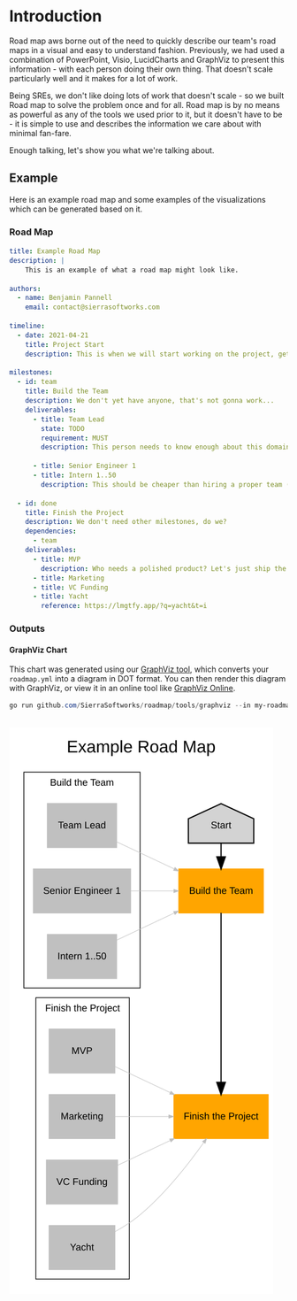# Introduction
Road map aws borne out of the need to quickly describe our team's road maps
in a visual and easy to understand fashion. Previously, we had used a combination
of PowerPoint, Visio, LucidCharts and GraphViz to present this information - with
each person doing their own thing. That doesn't scale particularly well and it
makes for a lot of work.

Being SREs, we don't like doing lots of work that doesn't scale - so we built
Road map to solve the problem once and for all. Road map is by no means as
powerful as any of the tools we used prior to it, but it doesn't have to be -
it is simple to use and describes the information we care about with minimal
fan-fare.

Enough talking, let's show you what we're talking about.

## Example
Here is an example road map and some examples of the visualizations which can
be generated based on it.

### Road Map
```yaml
title: Example Road Map
description: |
    This is an example of what a road map might look like.

authors:
  - name: Benjamin Pannell
    email: contact@sierrasoftworks.com

timeline:
  - date: 2021-04-21
    title: Project Start
    description: This is when we will start working on the project, get the team ready!

milestones:
  - id: team
    title: Build the Team
    description: We don't yet have anyone, that's not gonna work...
    deliverables:
      - title: Team Lead
        state: TODO
        requirement: MUST
        description: This person needs to know enough about this domain to be able to run with the project.

      - title: Senior Engineer 1
      - title: Intern 1..50
        description: This should be cheaper than hiring a proper team (right?).

  - id: done
    title: Finish the Project
    description: We don't need other milestones, do we?
    dependencies:
      - team
    deliverables:
      - title: MVP
        description: Who needs a polished product? Let's just ship the MVP and call it done.
      - title: Marketing
      - title: VC Funding
      - title: Yacht
        reference: https://lmgtfy.app/?q=yacht&t=i
```

### Outputs

#### GraphViz Chart

This chart was generated using our [GraphViz tool](/tools/visualizations/graphviz/README.md), which converts your `roadmap.yml` into a diagram
in DOT format. You can then render this diagram with GraphViz, or view it in an online tool like
[GraphViz Online](https://dreampuf.github.io/GraphvizOnline).

```powershell
go run github.com/SierraSoftworks/roadmap/tools/graphviz --in my-roadmap.yml
```

<p style="text-align: center; margin: 2rem auto;">

![Example Rendered Roadmap](../tools/visualizations/graphviz/output.svg)
</p>